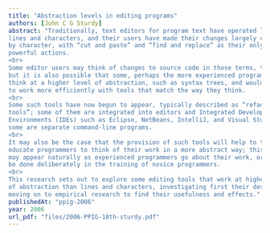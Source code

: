 ```yaml
---
title: "Abstraction levels in editing programs"
authors: [John C G Sturdy]
abstract: "Traditionally, text editors for program text have operated largely at the level of
lines and characters, and their users have made their changes largely character
by character, with “cut and paste” and “find and replace” as their only more
powerful actions.
<br>
Some editor users may think of changes to source code in those terms, too,
but it is also possible that some, perhaps the more experienced programmers,
think at a higher level of abstraction, such as syntax trees, and would be able
to work more efficiently with tools that match the way they think.
<br>
Some such tools have now begun to appear, typically described as “refactoring
tools”; some of them are integrated into editors and Integrated Development
Environments (IDEs) such as Eclipse, NetBeans, IntelliJ, and Visual Studio; and
some are separate command-line programs.
<br>
It may also be the case that the provision of such tools will help to train or
educate programmers to think of their work in a more abstract way; this effect
may appear naturally as experienced programmers go about their work, or could
be done deliberately in the training of novice programmers.
<br>
This research sets out to explore some editing tools that work at higher levels
of abstraction than lines and characters, investigating first their design, and then
moving on to empirical research to find their usefulness and effects."
publishedAt: "ppig-2006"
year: 2006
url_pdf: "files/2006-PPIG-18th-sturdy.pdf"
---
```

